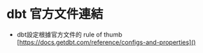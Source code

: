 # dbt 官方文件連結

- dbt設定根據官方文件的 rule of thumb
  [https://docs.getdbt.com/reference/configs-and-properties]()
